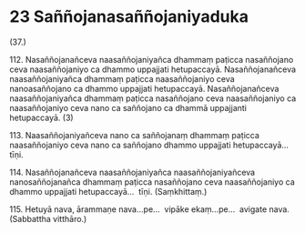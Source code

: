 

# 23 Saññojanasaññojaniyaduka


(37.)

112\. Nasaññojanañceva naasaññojaniyañca dhammaṃ paṭicca nasaññojano ceva naasaññojaniyo ca dhammo uppajjati hetupaccayā. Nasaññojanañceva naasaññojaniyañca dhammaṃ paṭicca naasaññojaniyo ceva nanoasaññojano ca dhammo uppajjati hetupaccayā. Nasaññojanañceva naasaññojaniyañca dhammaṃ paṭicca nasaññojano ceva naasaññojaniyo ca naasaññojaniyo ceva nano ca saññojano ca dhammā uppajjanti hetupaccayā. (3)

113\. Naasaññojaniyañceva nano ca saññojanaṃ dhammaṃ paṭicca naasaññojaniyo ceva nano ca saññojano dhammo uppajjati hetupaccayā…  tīṇi.

114\. Nasaññojanañceva naasaññojaniyañca naasaññojaniyañceva nanosaññojanañca dhammaṃ paṭicca nasaññojano ceva naasaññojaniyo ca dhammo uppajjati hetupaccayā…  tīṇi. (Saṃkhittaṃ.)

115\. Hetuyā nava, ārammaṇe nava…pe…  vipāke ekaṃ…pe…  avigate nava. (Sabbattha vitthāro.)



